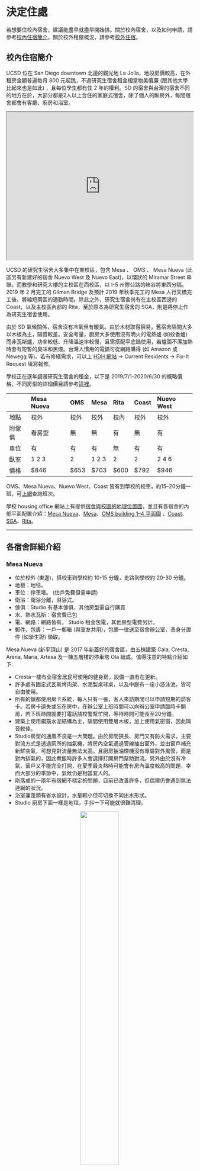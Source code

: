 # 決定住處

若想要住校內宿舍，建議能盡早就盡早開始排。關於校內宿舍，以及如何申請，請參考[校內住宿簡介](#校內住宿簡介)。關於校外租屋概況，請參考[校外住宿](#校外住宿)。

## 校內住宿簡介

UCSD 位在 San Diego downtown 北邊的觀光地 La Jolla，地段房價較高，在外租房金額普遍每月 800 元起跳，不過研究生宿舍租金相當物美價廉 (跟其他大學比起來也是如此) ，且每位學生都有住 2 年的權利。SD 的宿舍與台灣的宿舍不同的地方在於，大部分都是2人以上合住的家庭式宿舍，除了個人的臥房外，每間宿舍都會有客廳、廚房和浴室。

<iframe src="https://www.google.com/maps/d/u/2/embed?mid=1s38f_0vLuMx5AjL-UMttHRomcuRS5qf0" width="100%" height="400"></iframe>

UCSD 的研究生宿舍大多集中在東校區，包含 Mesa 、 OMS 、 Mesa Nueva (此區另有新建好的宿舍 Nuevo West 及 Nuevo East)，以環狀的 Miramar Street 串聯。而教學和研究大樓的主校區在西校區，以 I-5 州際公路的峽谷將東西分隔。 2019 年 2 月完工的 Gilman Bridge 及預計 2019 年秋季完工的 Mesa 人行天橋完工後，將縮短兩區的通勤時間。除此之外，研究生宿舍尚有在主校區西邊的 Coast，以及主校區內部的 Rita，至於原本為研究生宿舍的 SGA，則是將停止作為研究生宿舍使用。
 
由於 SD 氣候關係，宿舍沒有冷氣但有暖氣。由於木材取得容易，舊宿舍隔間大多以木板為主，隔音較差。安全考量，廚房大多使用沒有明火的電熱爐 (如蚊香爐) 而非瓦斯爐，功率較低、升降溫速率較慢，且需搭配平底鍋使用，若爐面不潔加熱時會有短暫的臭味和黑煙。台灣人慣用的電鍋可從網路購得 (如 Amazon 或 Newegg 等)。若有修繕需求，可以上 [HDH 網站](https://hdh.ucsd.edu/arch/pages/) → Current Residents → Fix-It Request 填寫報修。

學校正在逐年調漲研究生宿舍的租金，以下是 2019/7/1-2020/6/30 的概略價格，不同房型的詳細價目請參考[這裡](https://hdh.ucsd.edu/arch/pages/FindYourHome.html)。


|        | Mesa Nueva | OMS  | Mesa  | Rita  | Coast | Nuevo West |
| :---   | :---       | :--- | :---  | :---  | :---  | :--- |
| 地點   | 校外        | 校外 | 校外   | 校內  | 校外  | 校外 |
| 附傢俱 | 看房型      | 無   | 無     | 有    | 無    | 有 |
| 車位   | 有         | 有    | 有     | 無    | 有   | 有 |
| 臥室   | 1 2 3      | 2     | 1 2 3 | 2     | 2    | 2 4 6 |
| 價格   | $846       | $653  | $703  | $600  | $792 | $946 |

OMS、Mesa Nueva、Nuevo West、Coast 皆有到學校的校車，約15–20分鐘一班，可[上網](http://www.ucsdbus.com/)查詢班次。

學校 housing office 網站上有提供[宿舍與校園的地理位置圖](http://hdh.ucsd.edu/docs/ucsdcampusmap.pdf)，並且有各宿舍的內部平面配置介紹：[Mesa Nueva](https://hdh.ucsd.edu/arch/pages/MesaNueva.html)、[Mesa](http://hdh.ucsd.edu/arch/mesa.asp)、[OMS building 1–4 平面圖](http://hdh.ucsd.edu/arch/onemiramar.asp) 、[Coast](http://hdh.ucsd.edu/arch/docs/Coast_SiteMapFloorplans.pdf)、[SGA](http://hdh.ucsd.edu/arch/sga.asp)、[Rita](http://hdh.ucsd.edu/RAR/)。

---

## 各宿舍詳細介紹

### Mesa Nueva

* 位於校外 (東邊)，搭校車到學校約 10-15 分鐘，走路到學校約 20-30 分鐘。
* 地板：地毯。
* 車位：停車塔。 (住戶免費但需申請)
* 衛浴：衛浴分離，淋浴式。
* 傢俱：Studio 有基本傢俱，其他房型需自行購買
* 水、熱水瓦斯：宿舍費已包
* 電、網路：網路皆有。 Studio 租金包電，其他房型電費另計。
* 郵件、包裹：一戶一郵箱 (與室友共用)，包裹一律送至宿舍辦公室，憑身分證件 (如學生證) 領取。
 
Mesa Nueva (新平頂山) 是 2017 年新蓋好的宿舍區，由五棟建築 Cala, Cresta, Arena, Maria, Artesa 及一棟五層樓的停車塔 Ola 組成。值得注意的特點介紹如下:
  * Cresta一樓有全宿舍居民可使用的健身房，設備一直有在更新。
  * 許多處有固定式瓦斯烤肉架、水泥製桌球桌，以及中庭有一座小游泳池，皆可自由使用。
  * 所有的鎖都使用房卡系統，每人只有一張，客人來訪期間可以申請短期的訪客卡。若房卡遺失或忘在房中，在辦公室上班時間可以向辦公室申請臨時卡開房，若下班時間就要打電話請校警幫忙開，等待時間可能長至20分鐘。
  * 建築上使用鋼筋水泥結構為主，隔間使用雙層木板，加上使用氣密窗，因此隔音較佳。
  * Studio房型的通風不良是一大問題。由於房間狹長、房門又有防火需求，主要對流方式是透過廁所的抽氣機，將房內空氣通過管線抽出窗外，並由窗戶補充新鮮空氣，可想見對流量無法太高。且廚房抽油煙機沒有專屬對外風管，而是對內排氣的，因此煮飯時許多人會選擇打開房門幫助對流。另外由於沒有冷氣，窗戶又不能完全打開，在夏季最炎熱時可能會有房內溫度較高的問題，幸而大部分的季節中，氣候仍是相當宜人的。
  * 剛落成的一兩年有宿網不穩定的問題，目前已改善許多，但偶爾仍會遇到無法連網的狀況。
  * 浴室蓮蓬頭有省水設計，水量較小但可切換不同出水形狀。
  * Studio 廚房下面一樣是地毯，手抖一下可能就很難清理。

<center>
<figure class="image">
    <img src="/img/dorm/MesaNuevaStudio.jpg" width="49.5%">
    <figcaption>Mesa Nueva Studio</figcaption>
</figure>
</center>

### Nuevo West

* 有二、四、六人的房型。
* 位於校外 (東邊)，搭校車到學校約 10-15 分鐘，走路到學校約 20-30 分鐘。
* 地板：地毯。
* 車位：停車塔。 (住戶免費。) 
* 衛浴：衛浴分離，但是洗手台在外面。
* 傢俱：有傢俱，廚房有冰箱、烤箱和電爐，房間有衣櫃、桌子、床墊，客廳有沙發、電視桌、吧檯椅。 
* 水、熱水瓦斯：宿舍費已包。
* 電、網路：電及瓦斯已包，網路跟 Spectrum 合作，也已包入住宿費。
* 郵件、包裹：每個人有自己的密碼信箱，包裹則會由 office email 通知再去拿。

一些值得注意的特點：
* 每兩層樓有洗衣間，洗衣機不算多，但目前看起來還算堪用。
* 一樣有健身房、烤肉架、桌球桌、閱覽室。
* 同樣使用房卡系統，和Mesa Nueva一樣，可以申請短期訪客卡。
* 廚房沒有設置抽風機，可能要將窗戶打開避免油煙。
* 窗戶旁有一小縫，設計上是用來平衡濕氣、維持通風的，但實際上可能會讓房間變更冷。

<center>
<figure class="image">
    <img src="../img/dorm/nuevo_west_1.jpg" width="25%"/>
    <img src="../img/dorm/nuevo_west_3.jpg" width="25%"/>
    <img src="../img/dorm/nuevo_west_2.jpg" width="50%"/>
    <figcaption>Nuevo West</figcaption>
</figure>
</center>

### OMS (One Miramar Street Apartments)

* 兩人一間。
* 位於校外 (東邊，跟mesa在同一區) ，搭校車到學校約20分鐘；騎腳踏車約15分鐘；走路30分鐘
* 地板：地毯。
* 車位：停車塔。 (住戶免費。) 
* 衛浴：衛浴分離。
* 傢俱：無傢俱，廚房僅有冰箱、烤箱和電爐，房間只有衣櫃。 (後幾頁圖中床、沙發、書桌、燈等皆為自行購置。) 
* 水、熱水瓦斯：宿舍費已包。
* 電、網路：網路跟 Spectrum 合作，要登記 SSN 但不需另外付費。電跟 SDGE 合作，另外依用量計費。
* 郵件、包裹：每個人有自己的密碼信箱，包裹則會由 office email 通知再去拿。
* **Building 2 外側靠近五號高速公路，24 小時都蠻吵的。**

<center>
<figure class="image">
    <img src="/img/dorm/oms_1.jpg" width="100%"/>
    <figcaption>OMS</figcaption>
</figure>
</center>


### Mesa (Central & South Mesa Apartments)

* 兩人一間。
* 位於校外 (東邊) ，搭校車到學校約15–20分鐘。
* 地板：地毯。
* 車位：室外。 (住戶免費) 
* 衛浴：衛浴分離。
* 傢俱：無傢俱，廚房僅有冰箱、烤箱和電爐，房間只有衣櫃 (後幾頁圖中床、沙發、書桌、燈等皆為自行購置) 
* 水、熱水瓦斯：宿舍費已包。
* 電、網路：自行牽線付費。
* 郵件、包裹：一戶一郵箱 (與室友共用) ，包裹則會丟到家門口。

Mesa 是小木屋形式的建築，但隔音不好，若有吵雜的室友或鄰居較麻煩，不過是少數。與其他宿舍比起來稍微舊一點，但價格也相對較低。但須要小心最近在進行One Mesa計畫，隨時都有可能把你們趕出去進行都更，風險請自負。

Central Mesa 和 South Mesa 皆適合家庭、伴侶。South Mesa 客廳與廚房最大，但房租也最貴，房間與 Central Mesa 差不多大小，二樓有挑高屋頂。

<center>
<figure class="image">
    <img src="/img/dorm/central_mesa_1.png" width="49%"/> 
    <img src="/img/dorm/central_mesa_3.png" width="49%"/> 
    <figcaption>Central Mesa</figcaption>
</figure>
</center>

### Rita (Rita Atkinson Residences)

* 兩人一間。
* 位於校內，上課或去圖書館都方便。
* 地板：水泥。
* 車位：**無住戶專用車位**，若要停車需購置校內停車 permit，約 $80/month，但車位不易尋找。
* 衛浴：衛浴合併。
* 傢俱：附沙發、立燈、書桌椅、床、冰箱，客廳及臥房皆無頂燈，須自行添購燈具照明。
* 水、熱水瓦斯：宿舍費已包。
* 電：已牽好，自行付費。 (校內優惠價格，十分便宜。) 
* 網路：自行牽線付費。
* 郵件包裹：每個人有自己信箱，包裹會由 office email 通知再去簽收。

<center>
<figure class="image">
    <img src="/img/dorm/rita_1.png" width="32%"/> 
    <img src="/img/dorm/rita_2.png" width="32%"/> 
    <img src="/img/dorm/rita_4.png" width="32%"/> 
    <figcaption>Rita</figcaption>
</figure>
</center>


### Coast

* 兩人一間。
* 位於校外 (西南側) ，騎腳踏車到學校約8分鐘，走路20分鐘
* 地板：地毯。
* 車位：室外 (住戶免費) 。
* 衛浴：衛浴合併。
* 傢俱：無傢俱，廚房僅有冰箱、烤箱和電爐，房間只有衣櫃。
* 水、熱水瓦斯、網路：宿舍費已包。
* 電：自行牽線付費。
* 郵件包裹：一戶一郵箱 (與室友共用) ，包裹會丟到家門口。

Coast Apartment 比其他宿舍稍為難排一點。走路10–15分鐘就能到海邊 (Shores) ，風景優美，衝浪方便。缺點是屋齡較老舊，廁所跟廚房設備都較舊空間也稍小，廚房水槽沒有食物攪拌器，另外若住一樓可能會較潮濕。


## 宿舍申請

UCSD 研究生宿舍需透過網路[線上申請](https://hdh.ucsd.edu/ARCHWaitList/ARCHMainMenu.aspx)。線上申請分析：

* 申請時間點：越早越好，各位新生們**一確定要來 UCSD 就一定要先上網申請！！**
* 申請小技巧：申請時要填入住日期，fall 入學的同學們因為競爭激烈， 建議將入住日期往前填，根據2017年經驗，7、8 月太多人競爭，入住日期填在 7 月中以前比較保險。固然繳費就要從入住日開始算，不過比起沒排到宿舍，最後得要住外面，仍然很划算。假如還是沒排到的話，將地段、房型皆改為 any，也會提高排到宿舍的機率。
* 給 offer 的順位：入住日期 (最接近，而不是最早) > 申請日期 > 志願序。例如，假設今天有個 6/20 的 Rita 2F 房間空出。有將 Rita 2F 列進志願序的 (不管第幾志願) 的都會依 application date 列出來：

| 學生 | 入住日 | 申請日 | 志願序 |
| :--- | :--- | :--- | :--- |
| A | 7/20 | 4/12 | Rita，Mesa，OMS |
| B | 6/09 | 4/13 | Rita，Mesa，OMS |
| C | 6/18 | 4/14 | Mesa，Rita，OMS |
| D | 6/18 | 4/14 | Rita，Mesa，OMS |
| E | 6/18 | 4/15 | Rita，Mesa，OMS |

   這樣的話會由 D 得到住宿權，因為他的入住日期最接近又比 E 早申請，但其實這是由 housing 工作人員主觀判斷，所以基本上越早填，入住時間越早 (空房多) ，排到的機會就越大[19](tgsahuo_dong_jie_shao.md#fn19)。

* 電話詢問：若一路等到七月都還沒有排到宿舍，不妨直接打到 housing，詢問申請狀況，等他幫你確認後，問他可不可以幫你提前入住日期，如同先前講的，排宿舍有時是工作人員主觀判斷，跟他這樣盧一下，很有可能就排到了。
* 房型選擇：在網頁中可以填三個，依個人需求填入自己的前三志願。大多數的 TGSA 研究生都住在 Mesa Nueva、OMS、Mesa，除非有個人特殊需求，不然強烈建議以這三個宿舍為主。

## Housing FAQ

1. Graduate Housing 能住多久？

   不論碩士或博士研究生都只有住兩年的權利。除非得到 SHORE (Student Housing Opportunity Recruitment Enhancement Program) 的獎勵，這樣就沒有兩年限制，各位同學在期限到之前就要加緊開始找房子摟。

2. 伴侶或另一半？

   只要有一方是 UCSD 的研究生，即可申請 couple 入住，未婚情侶或是已婚夫妻皆可，唯一不一樣的是在申請時要填 couple 入住，並填入另一半的姓名，並在入住時提供以下其中兩項證明：

   * Joint ownership of a motor vehicle.
   * An insurance policy held by one partner that names the other as a beneficiary.
   * A will on behalf of one partner that names the other a beneficiary.
   * Executor or durable power of attorney granted by one partner to the other.
   * Joint responsibility for loans/debts, i.e., credit cards.
   * Joint ownership of property.
   * Joint checking or savings account.
   * A contractual financial arrangement that obligates each of the two parties to provide support, and in the event of termination of the partnership, provides for an equitable division of any joint property.
   * Previous recognition as partners under the policies of another university, company, or municipality, city or state registry.
   * Legal recognition as a family by an outside entity such as a church community.
   * Other documentation may be submitted for consideration.

   最常見的除了結婚證明外，就是銀行的共同賬戶、汽車保險。**Couple 仍然只能住兩年，除非有小孩或是 SHORE，即可以一路住到畢業。**

3. 沒傢俱怎麼辦？

   可以上 TGSA 的 Facebook 社團看有沒有畢業的學長姐要賣傢俱，或是上 UCSD 的[二手物品平台](https://www.facebook.com/groups/UCSDfreeforsale/)看看。建議可以帶個小睡袋過來，以後出去玩也可以用。學校附近開車 20 分鐘有 [IKEA](https://goo.gl/maps/QsmHWxkM7tDXRCGr7)，[Walmart](http://www.walmart.com/) 及 [Amazon](http://www.amazon.com) 也可以線上購買傢俱。

4. 電跟網路怎麼牽？

   每個宿舍不太一樣，入住時 HDH 會提供一個資料夾，按照裡面的步驟即可。底下介紹 OMS 跟 Mesa 的狀況。
   牽電：牽電比較麻煩一些，在沒有 SSN (social security number) 的情況下，除了需要一筆押金，還需要帶著 I-20、護照跟地址去 downtown 的 SDGE 一趟 (要先開好銀行戶頭) 再跟著 SDGE 的服務人員指示做就可以了。如果在宿舍是 apartment 有其他室友，由於電費是一起繳的，所以只要某一位有 SDG&E 帳戶並記得按時繳費即可，有 SSN 的同學只要打一通電話請服務人員協助開帳戶即可。
   牽網路：跟宿舍合作的是 Spectrum。可以上網或打電話預約，就會有專人到你家來幫你安裝，在沒有 SSN 的情況下，也要再一筆押金。也可以自行前往 [Spectrum 門市](https://www.spectrum.com/locations/ca/san-diego/8949-ware-ct) 拿數據機、分享器跟數位電視機上盒，回家照裡面的指示裝好再打電話開通。

6. 申請上了，學校如何通知我？

   若排到房子了，學校將會寄 email 通知房型與房號，若不喜歡，有一次可以拒絕 housing 的機會，再排到時一樣會用 email 通知，若再度放棄將視為此次申請無效，需要重頭來過。**務必在48小時內回覆 email，否則 housing 將視同你放棄這次機會。**一般在三、四月申請七月底入住的同學不太需要擔心排不到宿舍。

7. 申請上宿舍之後的入住流程？
   1. 在 48 小時內回覆 housing 之後，housing 會要求先繳 100 元的押金和第一個月房租。
   2. 在入住當天上班時間前往 housing 簽一些文件跟拿鑰匙即可 (申請 couple 房的當天要帶齊兩樣證明。) 

8. 如何繳房租？

   若人還在台灣，可去銀行開現金支票寄到 housing (不接受信用卡或跨海匯款) 。來到學校後可以在 cashier 繳，或是在 [TrironLink](http://students.ucsd.edu) 線上轉帳。繳費日期是設定在每月一日，若是在月中入住，將會用天數計算收費。例如：小湯 6/27 入住宿舍，housing 將會收取 (6 月房租 / 30天 × 4 天) 的錢。

9. 住不習慣，想換房？

   若是覺得房間不好，或是遇到惱人的室友又無法溝通，建議在 1 月時再度提出申請，當時因為淡季，宿舍十分好排，流程就跟第一次申請一樣，並不會影響到 2 年的住宿權利，而費用部分如同月中入住，未滿整月將用天數計算。

10. 我入住日期填超早，但人還沒到美國無法繳房租怎麼辦？

	房租為每個月的 1 號繳交，如果還沒有美國帳戶人又還沒到美國的話，可以選擇先使用西聯匯款電匯至學校 TritonLink 帳戶，每個月的 1 號房租將從裡頭自動扣繳，例如 7/15 入住但是 9/15 才抵達，那麼可以選擇直接電匯 3 個月的房租至 TritonLink ，每個月的一號將從裡頭自動扣款，電匯相關資訊可以參考[這裡](https://www.ptt.cc/bbs/studyabroad/M.1530628112.A.B3A.html)。
	
	帳戶餘額不會顯示，當有費用需要繳交 (balance > 0)時會優先從裡頭扣款，如餘額不夠繳交目前費用，就只會將餘額歸零並扣除部分費用。

11. 可以更改 Preference 嗎？
    可以。可以更改房型偏好、更改入住日期。

> **[info] 宿舍生活小撇步**
>
> 
>1. 如果沒帶鑰匙，office 又下班了，只能打電話請校警來開門。不但要付錢，可能也會等上一兩個小時。
>1. 地毯住滿一年可以向 office 申請清理。
>1. 如果有客人來訪，可以跟 office 申請除了自己的房門卡之外的另一張臨時卡跟臨時停車證。
>1. 聽說在宿舍太吵被檢舉三次會被趕出宿舍 (雖然已經有人被檢舉超過五次了還是住得好好的XD)。
>1. 這邊公用的洗衣機烘衣機沒有太多規定，舉凡鞋子地毯貓狗用品都可以拿去洗，所以有些人會自己手洗貼身衣物並在房間晾乾。
>1. 可以去office押學生證借吸塵器或大推車之類的。
>1. 宿舍區都有讀書室、會議室、健身房等，可以多多利用。
>
	
## 校外住宿

沒排到宿舍，人又在台灣，我該怎麼辦？

1. 首先尋找下飛機後來 SD 暫時居住的地方。
   1. 最簡單的方法，住飯店或旅館，但這費用相對較高。
   2. 上 TGSA Facebook 社團尋求協助，通常新生都會提早半個月到一個月來學校，這時許多學長姐仍在台灣或在別處實習，有很大的機會可以找到暫時出租的房間或是客廳。

2. 尋找校外住宿。
   學校附近有許多由管理公司經營的家庭式公寓，房型通常有 1B1B、2B2B 到 3B2B 不等，平均一個人月租大都在 $700-$900，若多人共享一個房間或是住客廳，平均房租可能比研究生宿舍便宜，但是缺點是需配合他人作息及較無隱私。建議找房子之前先找好室友，否則自己一個人要負擔相當昂貴的租金。最好的組隊時機就是新生說明會，屆時可以先尋找同樣沒有排到宿舍的同學，一般來說，說明會都會在七月初舉行，若是這時還沒有排到宿舍，建議趕快開始尋找校外租屋作為備案。[TGSA Facebook](https://www.facebook.com/groups/13591139149/) 社團不定期都會有人在徵室友。此外，想認識新面孔也可以上 [UCSD Off-Campus Housing](https://offcampushousing.ucsd.edu/) 網站徵室友 (UCSD Off-Campus Housing 需要 PID 碼才能申請進入)。

3. UCSD Off-Campus Housing 網站攻略。
   * 你可以在上面搜尋 available roommates 或張貼自介文將自己變成 available roommate。
   * 可以依地段、室友身份 (UCSD學生？非學生？皆可？) 日期、房型來搜尋房間。
   * 離學校較近的地段為 La Jolla、UTC、University City。
   * 在 Off-Campus Housing 網站上找到的全空房大部分為私人出租，對於剛到的新生比較推薦跟管理公司經營的公寓租房子，不管是簽約或是管理上比較有一套標準。
   * 以下是當時使用此平台租屋的經驗，本來以為會排到宿舍，但等到七月初覺得沒有希望，就開始每天上去看一下空出來的房，在七月底剛好找到 La Regencia 這個社區有個 2B2B 的空出 1B，租屋時間是 9 月初到 11 月底三個月。跟一個朋友一起 share 一個房間 (房間頗大)，並且繼續排宿舍。當初是透過上面留的 email 跟出租的 UCSD 的學生聯絡，所有文件都線上處理，我們有提供財力證明與 I-20 檔案，加入合約也是在線簽名完成。

4. 找房流程。
   1. 上各個管理公司經營的房屋出租網頁看平面圖 (Floor Plan)、設施 (Amenities)及地點。另外，craigslist 是一個很大的租屋網頁平台，但是缺點就是品質難以保證，要多花時間研究。
   2. 網頁上有時候空房更新速度較慢，建議先透過 email 寄信問 leasing office 有沒有空房，或是最早的 move-in date 是什麼時候。若是有朋友在 San Diego 或是自己提早到能夠現場看房的話，建議直接到 leasing office 去現場看房，並跟服務人員拿簽約的資料回家研究，並且詢問簽約時需要準備哪些文件及入住時間；若是無法親自去看屋，只能透過 Yelp 去查一查該社區的評價以及其他人的評論。
   3. 以下是當時租屋的經驗，人在台灣，只透過email和電話聯絡：台灣和聖地牙哥有 15 個小時的時差，所以聖地牙哥這邊 leasing office 普通上班時間都在 8:30a.m.-9:00a.m.，台灣大概是 12:00a.m.-1:00a.m.，先透過 email 確認有空房後，隨即打電話到 leasing office 跟 manager 確認，並且詢問需要準備什麼資料給她。當時我傳了 I-20、VISA、Passport Photo Page 及財力證明。接著 Manager 會要求你填一些基本的線上 application (各公司可能有些許差異) ：Legal Resident Form、Proof of Income、訂金部分是用 Cashier’s check or Money Order (通常是 $500 或一個月房租再加上 application fees) 、Rental Criteria Form and Initial Rental Agreement and addendums (簽名後掃描再傳回去) 。通常管理公司都會要求要幾天內收到訂金的支票，不然無法幫你保留空房，這部分就因每個manager而異。此外校外住宿還要保租借人保險 (Renters insurance) ，不同社區應該有不同合作的保險公司，有很多種方案可以選擇 (月/季/半年/一年) ，之後現場簽約時要帶紙本的 Renters insurance 交給 leasing office。等到訂金部分沒問題後，跟 manager 說好入住日期後，剩下文件就是等到美國後再去填寫。

   以下是幾個學生比較常住的社區，可以參考：
   * [Costa Verde](https://www.gardencommunitiesca.com/communities/costa-verde-village/).
   * [La Regencia](https://www.gardencommunitiesca.com/communities/La-Regencia/).
   * [Nobel Court](http://www.nobelcourt.com/).
   * [La Scala](http://www.thepremiereresidential.com/properties/san-diego/la-scala/).
   * [Regents](http://www.regentslajolla.net/).
   * [Avana](http://www.avanalajolla.com/).
   * [Torrey Pines Village](http://www.torreypinesapts.com/)
   * [Axiom La Jolla](http://www.axiomlajolla.com/)

5. 找房注意事項。
   1. **動作要快！**八、九月有大量新生湧入，你會發現各個公司的空房都不多，是先找好室友，才能快速完成租屋流程。
   2. 附近是否有公車或校車可以到達學校 (公車41、201、202、150..等等) ，UCSD學生證貼上bus sticker可免費搭乘。 ([校車路線](http://www.ucsdbus.com/map)、[公車路線](http://transportation.ucsd.edu/alternatives/transit/index.html)) 
   3. 停車位？有些公寓有三間或兩間房間，但車位可能不夠分配給每個住戶，有計劃買車記得先跟室友溝通好。
   4. 這些出租的公寓，絕大部分跟學校宿舍一樣都是沒有傢俱的喔，看房時所看到有傢俱的是樣品屋，基本上除了冰箱、洗衣機這類的大型電器會附之外，客廳跟房間都是空空的。
   5. 若要在校外租屋可先參考 California Tenants Guide 的相關規定，學校 [Student Legal Services](http://sls.ucsd.edu/) 亦對已註冊學生提供免費法律諮詢，可多加利用。

